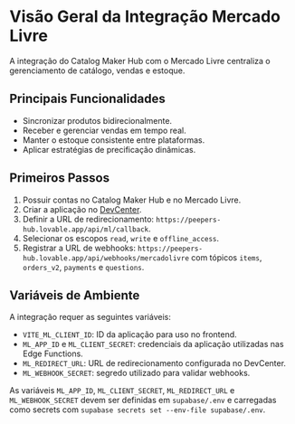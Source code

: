 # Visão Geral da Integração Mercado Livre

A integração do Catalog Maker Hub com o Mercado Livre centraliza o gerenciamento de catálogo, vendas e estoque.

## Principais Funcionalidades

- Sincronizar produtos bidirecionalmente.
- Receber e gerenciar vendas em tempo real.
- Manter o estoque consistente entre plataformas.
- Aplicar estratégias de precificação dinâmicas.

## Primeiros Passos

1. Possuir contas no Catalog Maker Hub e no Mercado Livre.
2. Criar a aplicação no [DevCenter](https://developers.mercadolivre.com.br/).
3. Definir a URL de redirecionamento: `https://peepers-hub.lovable.app/api/ml/callback`.
4. Selecionar os escopos `read`, `write` e `offline_access`.
5. Registrar a URL de webhooks: `https://peepers-hub.lovable.app/api/webhooks/mercadolivre` com tópicos `items`, `orders_v2`, `payments` e `questions`.

## Variáveis de Ambiente

A integração requer as seguintes variáveis:

- `VITE_ML_CLIENT_ID`: ID da aplicação para uso no frontend.
- `ML_APP_ID` e `ML_CLIENT_SECRET`: credenciais da aplicação utilizadas nas Edge Functions.
- `ML_REDIRECT_URL`: URL de redirecionamento configurada no DevCenter.
- `ML_WEBHOOK_SECRET`: segredo utilizado para validar webhooks.

As variáveis `ML_APP_ID`, `ML_CLIENT_SECRET`, `ML_REDIRECT_URL` e `ML_WEBHOOK_SECRET` devem ser definidas em `supabase/.env` e carregadas como secrets com `supabase secrets set --env-file supabase/.env`.

